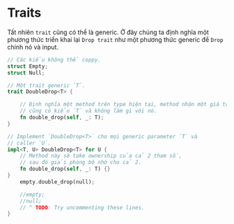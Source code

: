 # Traits
Tất nhiên `trait` cũng có thể  là generic. Ở đây chúng ta định nghĩa một phương thức triển khai lại `Drop trait` như một phương thức generic để  `Drop` chính nó và input.

```rust
// Các kiểu không thể coppy.
struct Empty;
struct Null;

// Một trait generic `T`.
trait DoubleDrop<T> {

    // Định nghĩa một method trên type hiện tại, method nhận một giá trị khác
    // cũng có kiểu `T` và không làm gì với nó.
    fn double_drop(self, _: T);
}

// Implement `DoubleDrop<T>` cho mọi generic parameter `T` và
// caller `U`.
impl<T, U> DoubleDrop<T> for U {
    // Method này sẽ take ownership của cả 2 tham số, 
    // sau đó giải phóng bộ nhớ cho cả 2.
    fn double_drop(self, _: T) {}
}
    empty.double_drop(null);

    //empty;
    //null;
    // ^ TODO: Try uncommenting these lines.
}
```
